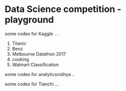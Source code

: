 # Data Science competition -playground
some codes for Kaggle .. . 
1. Titanic 
2. Benz
3. Melbourne Datathon 2017
4. cooking 
5. Walmart Classification 

some codes for analyticsvidhya .. 

some codes for Tianchi ...
